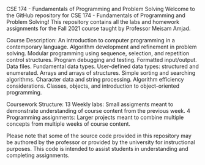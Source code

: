 CSE 174 - Fundamentals of Programming and Problem Solving
Welcome to the GitHub repository for CSE 174 - Fundamentals of Programming and Problem Solving! This repository contains all the labs and homework assignments for the Fall 2021 course taught by Professor Meisam Amjad.

Course Description:
An introduction to computer programming in a contemporary language. Algorithm development and refinement in problem solving. Modular programming using sequence, selection, and repetition control structures. Program debugging and testing. Formatted input/output. Data files. Fundamental data types. User-defined data types: structured and enumerated. Arrays and arrays of structures. Simple sorting and searching algorithms. Character data and string processing. Algorithm efficiency considerations. Classes, objects, and introduction to object-oriented programming.

Coursework Structure:
13 Weekly labs: Small assigments meant to demonstrate understanding of course content from the previous week.
4 Programming assignments: Larger projects meant to combine multiple concepts from multiple weeks of course content.

Please note that some of the source code provided in this repository may be authored by the professor or provided by the university for instructional purposes. This code is intended to assist students in understanding and completing assignments.
